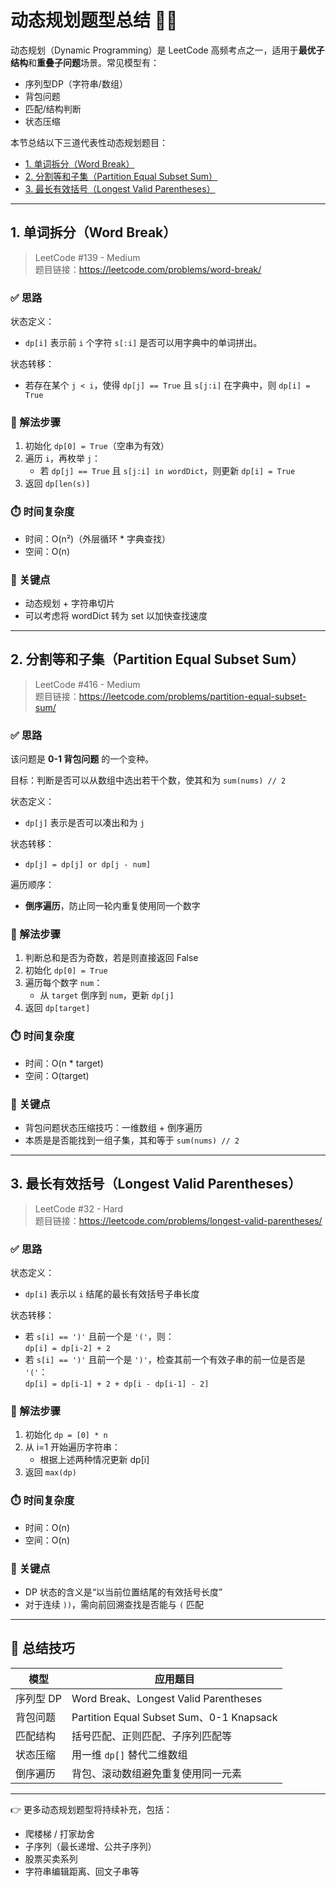 # 动态规划题型总结 🧠📐

动态规划（Dynamic Programming）是 LeetCode 高频考点之一，适用于**最优子结构**和**重叠子问题**场景。常见模型有：

- 序列型DP（字符串/数组）
- 背包问题
- 匹配/结构判断
- 状态压缩

本节总结以下三道代表性动态规划题目：

- [1. 单词拆分（Word Break）](word-break.py)
- [2. 分割等和子集（Partition Equal Subset Sum）](partition-equal-subset-sum.py)
- [3. 最长有效括号（Longest Valid Parentheses）](longest-valid-parentheses.py)

---

## 1. 单词拆分（Word Break）

> LeetCode #139 - Medium  
> 题目链接：https://leetcode.com/problems/word-break/

### ✅ 思路

状态定义：  
- `dp[i]` 表示前 `i` 个字符 `s[:i]` 是否可以用字典中的单词拼出。

状态转移：
- 若存在某个 `j < i`，使得 `dp[j] == True` 且 `s[j:i]` 在字典中，则 `dp[i] = True`

### 🚀 解法步骤

1. 初始化 `dp[0] = True`（空串为有效）
2. 遍历 `i`，再枚举 `j`：
   - 若 `dp[j] == True` 且 `s[j:i] in wordDict`，则更新 `dp[i] = True`
3. 返回 `dp[len(s)]`

### ⏱️ 时间复杂度

- 时间：O(n²)（外层循环 * 字典查找）
- 空间：O(n)

### 🧠 关键点

- 动态规划 + 字符串切片
- 可以考虑将 wordDict 转为 set 以加快查找速度

---

## 2. 分割等和子集（Partition Equal Subset Sum）

> LeetCode #416 - Medium  
> 题目链接：https://leetcode.com/problems/partition-equal-subset-sum/

### ✅ 思路

该问题是 **0-1 背包问题** 的一个变种。

目标：判断是否可以从数组中选出若干个数，使其和为 `sum(nums) // 2`

状态定义：
- `dp[j]` 表示是否可以凑出和为 `j`

状态转移：
- `dp[j] = dp[j] or dp[j - num]`

遍历顺序：
- **倒序遍历**，防止同一轮内重复使用同一个数字

### 🚀 解法步骤

1. 判断总和是否为奇数，若是则直接返回 False
2. 初始化 `dp[0] = True`
3. 遍历每个数字 `num`：
   - 从 `target` 倒序到 `num`，更新 `dp[j]`
4. 返回 `dp[target]`

### ⏱️ 时间复杂度

- 时间：O(n * target)
- 空间：O(target)

### 🧠 关键点

- 背包问题状态压缩技巧：一维数组 + 倒序遍历
- 本质是是否能找到一组子集，其和等于 `sum(nums) // 2`

---

## 3. 最长有效括号（Longest Valid Parentheses）

> LeetCode #32 - Hard  
> 题目链接：https://leetcode.com/problems/longest-valid-parentheses/

### ✅ 思路

状态定义：
- `dp[i]` 表示以 `i` 结尾的最长有效括号子串长度

状态转移：
- 若 `s[i] == ')'` 且前一个是 `'('`，则：  
  `dp[i] = dp[i-2] + 2`
- 若 `s[i] == ')'` 且前一个是 `')'`，检查其前一个有效子串的前一位是否是 `'('`：  
  `dp[i] = dp[i-1] + 2 + dp[i - dp[i-1] - 2]`

### 🚀 解法步骤

1. 初始化 `dp = [0] * n`
2. 从 i=1 开始遍历字符串：
   - 根据上述两种情况更新 dp[i]
3. 返回 `max(dp)`

### ⏱️ 时间复杂度

- 时间：O(n)
- 空间：O(n)

### 🧠 关键点

- DP 状态的含义是“以当前位置结尾的有效括号长度”
- 对于连续 `))`，需向前回溯查找是否能与 `(` 匹配

---

## 🧠 总结技巧

| 模型        | 应用题目 |
|-------------|----------|
| 序列型 DP   | Word Break、Longest Valid Parentheses |
| 背包问题    | Partition Equal Subset Sum、0-1 Knapsack |
| 匹配结构    | 括号匹配、正则匹配、子序列匹配等 |
| 状态压缩    | 用一维 `dp[]` 替代二维数组 |
| 倒序遍历    | 背包、滚动数组避免重复使用同一元素 |

---

👉 更多动态规划题型将持续补充，包括：

- 爬楼梯 / 打家劫舍
- 子序列（最长递增、公共子序列）
- 股票买卖系列
- 字符串编辑距离、回文子串等
